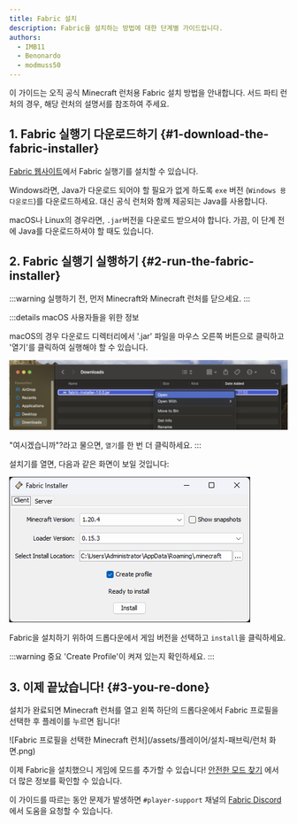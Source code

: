 ```yaml
---
title: Fabric 설치
description: Fabric을 설치하는 방법에 대한 단계별 가이드입니다.
authors:
  - IMB11
  - Benonardo
  - modmuss50
---
```


<!-- #region common -->

이 가이드는 오직 공식 Minecraft 런처용 Fabric 설치 방법을 안내합니다. 서드 파티 런처의 경우, 해당 런처의 설명서를 참조하여 주세요.

## 1. Fabric 실행기 다운로드하기 {#1-download-the-fabric-installer}

[Fabric 웹사이트](https://fabricmc.net/use/)에서 Fabric 실행기를 설치할 수 있습니다.

Windows라면, Java가 다운로드 되어야 할 필요가 없게 하도록 `exe` 버전 (`Windows 용 다운로드`)를 다운로드하세요. 대신 공식 런처와 함께 제공되는 Java를 사용합니다.

macOS나 Linux의 경우라면, `.jar`버전을 다운로드 받으셔야 합니다. 가끔, 이 단계 전에 Java를 다운로드하셔야 할 때도 있습니다.

## 2. Fabric 실행기 실행하기 {#2-run-the-fabric-installer}

:::warning
실행하기 전, 먼저 Minecraft와 Minecraft 런처를 닫으세요.
:::

:::details macOS 사용자들을 위한 정보

macOS의 경우 다운로드 디렉터리에서 '.jar' 파일을 마우스 오른쪽 버튼으로 클릭하고 '열기'를 클릭하여 실행해야 할 수 있습니다.

![Fabric 실행기의 MacOS 컨텍스트 메뉴](/assets/players/installing-fabric/macos-downloads.png)

"여시겠습니까"?라고 물으면, `열기`를 한 번 더 클릭하세요.
:::

설치기를 열면, 다음과 같은 화면이 보일 것입니다:

!["Install"을 강조 표시한 Fabric 설치기](/assets/players/installing-fabric/installer-screen.png)

<!-- #endregion common -->

Fabric을 설치하기 위하여 드롭다운에서 게임 버전을 선택하고 `install`을 클릭하세요.

:::warning 중요
'Create Profile'이 켜져 있는지 확인하세요.
:::

## 3. 이제 끝났습니다! {#3-you-re-done}

설치가 완료되면 Minecraft 런처를 열고 왼쪽 하단의 드롭다운에서 Fabric 프로필을 선택한 후 플레이를 누르면 됩니다!

![Fabric 프로필을 선택한 Minecraft 런처](/assets/플레이어/설치-패브릭/런처 화면.png)

이제 Fabric을 설치했으니 게임에 모드를 추가할 수 있습니다! [안전한 모드 찾기](./finding-mods) 에서 더 많은 정보를 확인할 수 있습니다.

이 가이드를 따르는 동안 문제가 발생하면 `#player-support` 채널의 [Fabric Discord](https://discord.gg/v6v4pMv)에서 도움을 요청할 수 있습니다.
